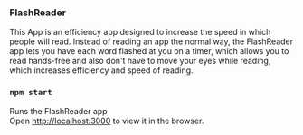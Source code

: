 ### FlashReader

This App is an efficiency app designed to increase the speed in which people will read. Instead of reading an app the normal way, the FlashReader app lets you have each word flashed at you on a timer, which allows you to read hands-free and also don't have to move your eyes while reading, which increases efficiency and speed of reading.

### `npm start`

Runs the FlashReader app\
Open [http://localhost:3000](http://localhost:3000) to view it in the browser.
